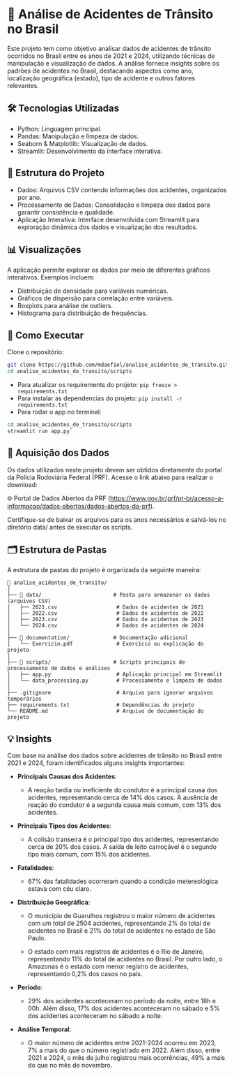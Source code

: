 # 🚗 Análise de Acidentes de Trânsito no Brasil
Este projeto tem como objetivo analisar dados de acidentes de trânsito ocorridos no Brasil entre os anos de 2021 e 2024, utilizando técnicas de manipulação e visualização de dados. A análise fornece insights sobre os padrões de acidentes no Brasil, destacando aspectos como ano, localização geográfica (estado), tipo de acidente e outros fatores relevantes.

## 🛠️ Tecnologias Utilizadas
- Python: Linguagem principal.
- Pandas: Manipulação e limpeza de dados.
- Seaborn & Matplotlib: Visualização de dados.
- Streamlit: Desenvolvimento da interface interativa.

## 📂 Estrutura do Projeto
- Dados: Arquivos CSV contendo informações dos acidentes, organizados por ano.
- Processamento de Dados: Consolidação e limpeza dos dados para garantir consistência e qualidade.
- Aplicação Interativa: Interface desenvolvida com Streamlit para exploração dinâmica dos dados e visualização dos resultados.

## 📊 Visualizações
A aplicação permite explorar os dados por meio de diferentes gráficos interativos. Exemplos incluem:

- Distribuição de densidade para variáveis numéricas.
- Gráficos de dispersão para correlação entre variáveis.
- Boxplots para análise de outliers.
- Histograma para distribuição de frequências.

## 🚀 Como Executar
Clone o repositório:

```bash
git clone https://github.com/mdaefiol/analise_acidentes_de_transito.git
cd analise_acidentes_de_transito/scripts
```
- Para atualizar os requirements do projeto: `pip freeze > requirements.txt`
- Para instalar as dependencias do projeto: `pip install -r requirements.txt`
- Para rodar o app no terminal: 
```bash
cd analise_acidentes_de_transito/scripts
streamlit run app.py`
```

## 🔗 Aquisição dos Dados
Os dados utilizados neste projeto devem ser obtidos diretamente do portal da Polícia Rodoviária Federal (PRF). Acesse o link abaixo para realizar o download:

🌐 Portal de Dados Abertos da PRF (https://www.gov.br/prf/pt-br/acesso-a-informacao/dados-abertos/dados-abertos-da-prf).

Certifique-se de baixar os arquivos para os anos necessários e salvá-los no diretório data/ antes de executar os scripts.


## 🗂️ Estrutura de Pastas  
A estrutura de pastas do projeto é organizada da seguinte maneira:

```plaintext
📂 analise_acidentes_de_transito/
│
├── 📂 data/                       # Pasta para armazenar os dados (arquivos CSV)
│   ├── 2021.csv                   # Dados de acidentes de 2021
│   ├── 2022.csv                   # Dados de acidentes de 2022
│   ├── 2023.csv                   # Dados de acidentes de 2023
│   └── 2024.csv                   # Dados de acidentes de 2024
│
├── 📂 documentation/              # Documentação adicional
│   └── Exercicio.pdf              # Exercício ou explicação do projeto
│
├── 📂 scripts/                    # Scripts principais de processamento de dados e análises
│   ├── app.py                     # Aplicação principal em Streamlit
│   └── data_processing.py         # Processamento e limpeza de dados
│
├── .gitignore                     # Arquivo para ignorar arquivos temporários
├── requirements.txt               # Dependências do projeto
└── README.md                      # Arquivo de documentação do projeto
```

## 💡 Insights
Com base na análise dos dados sobre acidentes de trânsito no Brasil entre 2021 e 2024, foram identificados alguns insights importantes:

- **Principais Causas dos Acidentes**:
   - A reação tardia ou ineficiente do condutor é a principal causa dos acidentes, representando cerca de 14% dos casos. A ausência de reação do condutor é a segunda causa mais comum, com 13% dos acidentes.

- **Principais Tipos dos Acidentes**:
   - A colisão transeira é o principal tipo dos acidentes, representando cerca de 20% dos casos. A saída de leito carroçável é o segundo tipo mais comum, com 15% dos acidentes.

- **Fatalidades**:
   - 67% das fatalidades ocorreram quando a condição metereológica estava com céu claro.

- **Distribuição Geográfica**:
   - O município de Guarulhos registrou o maior número de acidentes com um total de 2504 acidentes, representando 2% do total de acidentes no Brasil e 21% do total de acidentes no estado de São Paulo.

   - O estado com mais registros de acidentes é o Rio de Janeiro, representando 11% do total de acidentes no Brasil. Por outro lado, o Amazonas é o estado com menor registro de acidentes, representando 0,2% dos casos no país.

- **Período**:
   - 29% dos acidentes aconteceram no período da noite, entre 18h e 00h. Além disso, 17% dos acidentes aconteceram no sábado e 5% dos acidentes aconteceram no sábado a noite.

- **Análise Temporal**:
   - O maior número de acidentes entre 2021-2024 ocorreu em 2023, 7% a mais do que o número registrado em 2022. Além disso, entre 2021 e 2024, o mês de julho registrou mais ocorrências, 49% a mais do que no mês de novembro.
